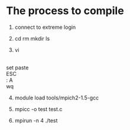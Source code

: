 # The process to compile 

1. connect to extreme login

2. cd rm mkdir ls

3. vi

<br> set paste
<br> ESC 
<br> : A
<br> wq


4. module load tools/mpich2-1.5-gcc

5. mpicc -o test test.c

6. mpirun -n 4 ./test


